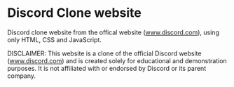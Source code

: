 # Discord Clone website


Discord clone website from the offical website (www.discord.com), using only HTML, CSS and JavaScript.

DISCLAIMER: This website is a clone of the official Discord website (www.discord.com) and is created solely for educational and demonstration purposes. It is not affiliated with or endorsed by Discord or its parent company.
